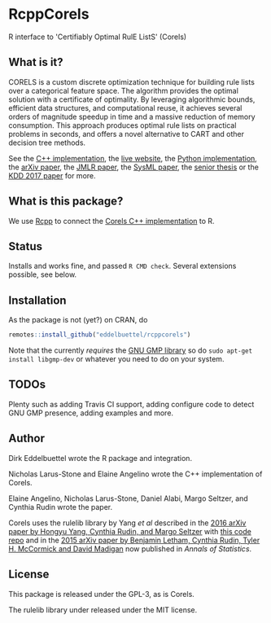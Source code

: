 
# RcppCorels

R interface to 'Certifiably Optimal RulE ListS' (Corels)

## What is it?

CORELS is  a custom discrete  optimization technique for building  rule lists
over a categorical feature space. The algorithm provides the optimal solution
with a certificate of optimality. By leveraging algorithmic bounds, efficient
data  structures, and  computational  reuse, it  achieves  several orders  of
magnitude speedup in time and a massive reduction of memory consumption. This
approach produces  optimal rule lists  on practical problems in  seconds, and
offers a novel alternative to CART and other decision tree methods.

See the [C++ implementation](https://github.com/nlarusstone/corels), the
[live website](https://corels.eecs.harvard.edu/), the [Python
implementation](https://github.com/fingoldin/pycorels/), the [arXiv
paper](https://arxiv.org/abs/1704.01701), the [JMLR
paper](http://www.jmlr.org/papers/volume18/17-716/17-716.pdf), the [SysML
paper](http://www.sysml.cc/doc/2018/54.pdf), the [senior
thesis](https://dash.harvard.edu/handle/1/38811502) or the [KDD 2017
paper](https://www.kdd.org/kdd2017/papers/view/learning-certifiably-optimal-rule-lists-for-categorical-data)
for more.

## What is this package?

We use [Rcpp](https://github.com/RcppCore/Rcpp) to connect the [Corels C++
implementation](https://github.com/nlarusstone/corels) to R.

## Status

Installs and works fine, and passed `R CMD check`. Several extensions
possible, see below.

## Installation

As the package is not (yet?) on CRAN, do

```r
remotes::install_github("eddelbuettel/rcppcorels")
```

Note that the currently _requires_ the [GNU GMP library](https://gmplib.org/)
so do `sudo apt-get install libgmp-dev` or whatever you need to do on your system.

## TODOs

Plenty such as adding Travis CI support, adding configure code to detect GNU
GMP presence, adding examples and more.

## Author

Dirk Eddelbuettel wrote the R package and integration.

Nicholas Larus-Stone and Elaine Angelino wrote the C++ implementation of
Corels.

Elaine Angelino, Nicholas Larus-Stone, Daniel Alabi, Margo Seltzer, and
Cynthia Rudin wrote the paper.

Corels uses the rulelib library by Yang _et al_ described in the [2016 arXiv paper
by Hongyu Yang, Cynthia Rudin, and Margo Seltzer](arXiv:1602.08610) with
[this code repo](https://github.com/Hongyuy/sbrlmod) and in the [2015 arXiv
paper by Benjamin Letham, Cynthia Rudin, Tyler H. McCormick and David
Madigan](https://arxiv.org/abs/1511.01644) now published in _Annals of Statistics_.

## License

This package is released under the GPL-3, as is Corels.

The rulelib library under released under the MIT license.
